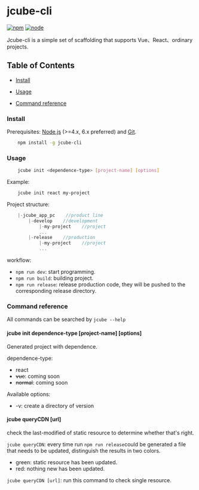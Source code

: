 # jcube-cli

[![npm](https://img.shields.io/badge/npm-0.4.3-orange.svg)](https://www.npmjs.com/package/jcube-cli)
[![node](https://img.shields.io/badge/node-%3E%3D4.0.0-blue.svg)](https://nodejs.org/en/)

Jcube-cli is a simple set of scaffolding that supports Vue、React、ordinary projects.

## Table of Contents

- [Install](#install)

- [Usage](#usage)

- [Command reference](#command-reference)

### Install

Prerequisites: [Node.js](https://nodejs.org/en/) (>=4.x, 6.x preferred) and [Git](https://git-scm.com/).
```bash
    npm install -g jcube-cli
```

### Usage
```bash
    jcube init <dependence-type> [project-name] [options]
```
 
Example:

``` bash
    jcube init react my-project
```

Project structure:

``` javascript
    |-jcube_app_pc    //product line
        |-develop    //development
            |-my-project    //project
            ...
        |-release    //production
            |-my-project    //project
            ...
```

workflow:

- `npm run dev`:  start programming.
- `npm run build`: building project.
- `npm run release`: release production code, they will be pushed to the corresponding release directory.

### Command reference

All commands can be searched by `jcube --help`

#### jcube init  dependence-type  [project-name] [options]

Generated project with dependence.

dependence-type:

 - react
 - <s>vue</s>:  coming soon
 - <s>normal</s>: coming soon
 
Available options:
 - -v: create a directory of version

#### jcube queryCDN [url]
check the last-modified of static resource to determine whether that's right.

`jcube queryCDN`: every time run `npm run release`could be generated a file that needs to be updated, distinguish the results in two colors.
 - green: static resource has been updated.
 - red: nothing new has been updated.
 
`jcube queryCDN [url]`: run this command to check single resource.

